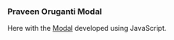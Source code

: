 ### Praveen Oruganti Modal

Here with the [Modal](https://praveenoruganti.github.io/praveenoruganti-javascript/0_Projects/praveenoruganti-modal) developed using JavaScript.